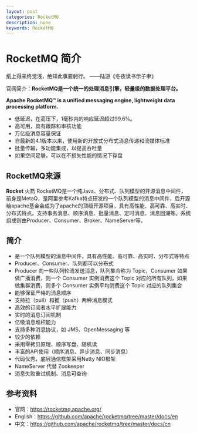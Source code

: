 ```yaml
---
layout: post
categories: RocketMQ
description: none
keywords: RocketMQ
---
```

# RocketMQ 简介

纸上得来终觉浅，绝知此事要躬行。  ——陆游《冬夜读书示子聿》

官网简介：**RocketMQ是一个统一的处理消息引擎，轻量级的数据处理平台。**  

**Apache RocketMQ™ is a unified messaging engine, lightweight data processing platform.**  

- 低延迟，在高压下，1毫秒内的响应延迟超过99.6%。
- 高可用，具有跟踪和审核功能
- 万亿级消息容量保证
- 自最新的4.1版本以来，使用新的开放式分布式消息传递和流媒体标准
- 批量传输，多功能集成，以提高吞吐量
- 如果空间足够，可以在不损失性能的情况下存盘


## RocketMQ来源

**Rocket** 火箭
RocketMQ是一个纯Java、分布式、队列模型的开源消息中间件，前身是MetaQ，是阿里参考Kafka特点研发的一个队列模型的消息中间件，后开源给apache基金会成为了apache的顶级开源项目，具有高性能、高可靠、高实时、分布式特点。支持事务消息、顺序消息、批量消息、定时消息、消息回溯等。系统组成则由Producer、Consumer、Broker、NameServer等。

## 简介

- 是一个队列模型的消息中间件，具有高性能、高可靠、高实时、分布式等特点
- Producer、Consumer、队列都可以分布式
- Producer 向一些队列轮流发送消息，队列集合称为 Topic，Consumer 如果做广播消费，则一个 Consumer 实例消费这个 Topic 对应的所有队列，如果做集群消费，则多个 Consumer 实例平均消费这个 Topic 对应的队列集合
- 能够保证严格的消息顺序
- 支持拉（pull）和推（push）两种消息模式
- 高效的订阅者水平扩展能力
- 实时的消息订阅机制
- 亿级消息堆积能力
- 支持多种消息协议，如 JMS、OpenMessaging 等
- 较少的依赖
- 采用零拷贝原理、顺序写盘、随机读
- 丰富的API使用（顺序消息、异步消息、同步消息）
- 代码优秀，底层通信框架采用Netty NIO框架
- NameServer 代替 Zookeeper
- 消息失败重试机制、消息可查询


## 参考资料

- 官网：https://rocketmq.apache.org/  
- English：https://github.com/apache/rocketmq/tree/master/docs/en  
- 中文：https://github.com/apache/rocketmq/tree/master/docs/cn  